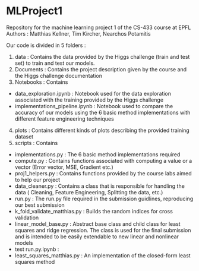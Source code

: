 # MLProject1

Repository for the machine learning project 1 of the CS-433 course at EPFL
Authors : Matthias Kellner, Tim Kircher, Nearchos Potamitis

Our code is divided in 5 folders : 

1. data : Contains the data provided by the Higgs challenge (train and test set) to train and test our models.
2. Documents : Contains the project description given by the course and the Higgs challenge documentation
3. Notebooks : Contains
- data_exploration.ipynb : Notebook used for the data exploration associated with the training provided by the Higgs challenge
- implementations_pipeline.ipynb : Notebook used to compare the accuracy of our models using the 6 basic method implementations with different 
                                                 feature engineering techniques
4. plots : Contains different kinds of plots describing the provided training dataset 
5. scripts : Contains 
- implementations.py : The 6 basic method implementations required
- compute.py : Contains functions associated with computing a value or a vector (Error vector, MSE, Gradient etc.)
- proj1_helpers.py : Contains functions provided by the course labs aimed to help our project
- data_cleaner.py : Contains a class that is responsible for handling the data ( Cleaning, Feature Engineering, Splitting the data, etc.)
- run.py : The run.py file required in the submission guidlines, reproducing our best submission
- k_fold_validate_matthias.py : Builds the random indices for cross validation
- linear_model_base.py : Abstract base class and child class for least squares and ridge regression. The class is used for the final submission and is intended to be easily extendable to new linear and nonlinear models
- test run.py.ipynb : 
- least_squares_matthias.py : An implementation of the closed-form least squares method
